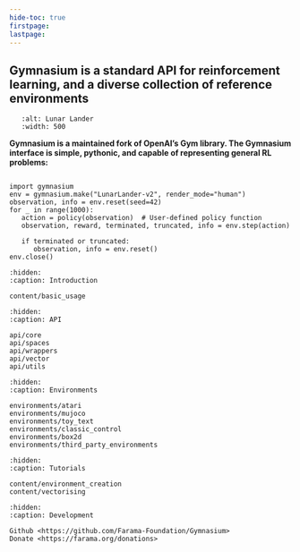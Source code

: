 ```yaml
---
hide-toc: true
firstpage:
lastpage:
---
```


## Gymnasium is a standard API for reinforcement learning, and a diverse collection of reference environments


```{figure} _static/videos/box2d/lunar_lander_continuous.gif
   :alt: Lunar Lander
   :width: 500
```

**Gymnasium is a maintained fork of OpenAI’s Gym library. The Gymnasium interface is simple, pythonic, and capable of representing general RL problems:**

```{code-block} python

import gymnasium
env = gymnasium.make("LunarLander-v2", render_mode="human")
observation, info = env.reset(seed=42)
for _ in range(1000):
   action = policy(observation)  # User-defined policy function
   observation, reward, terminated, truncated, info = env.step(action)

   if terminated or truncated:
      observation, info = env.reset()
env.close()
```

```{toctree}
:hidden:
:caption: Introduction

content/basic_usage
```

```{toctree}
:hidden:
:caption: API

api/core
api/spaces
api/wrappers
api/vector
api/utils
```

```{toctree}
:hidden:
:caption: Environments

environments/atari
environments/mujoco
environments/toy_text
environments/classic_control
environments/box2d
environments/third_party_environments
```

```{toctree}
:hidden:
:caption: Tutorials

content/environment_creation
content/vectorising
```

```{toctree}
:hidden:
:caption: Development

Github <https://github.com/Farama-Foundation/Gymnasium>
Donate <https://farama.org/donations>

```
